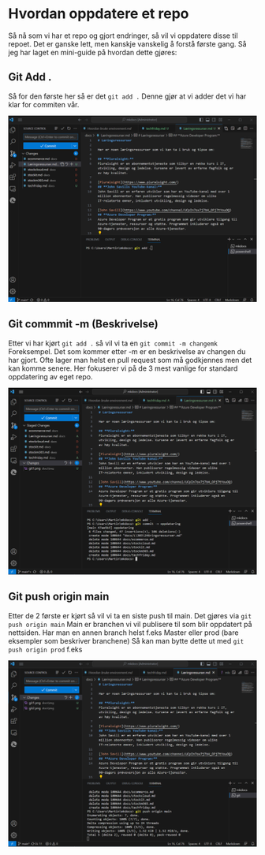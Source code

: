# Hvordan oppdatere et repo

Så nå som vi har et repo og gjort endringer, så vil vi oppdatere disse til repoet. Det er ganske lett, men kanskje vanskelig å forstå første gang. Så jeg har laget en mini-guide på hvordan dette gjøres:

## Git Add .

Så for den første her så er det `git add .` Denne gjør at vi adder det vi har klar for commiten vår.

![git add](\img\git1.png)

## Git commmit -m (Beskrivelse)

Etter vi har kjørt `git add .` så vil vi ta en `git commit -m changemk` Foreksempel. Det som kommer etter -m er en beskrivelse av changen du har gjort. Ofte lager man helst en pull request som må godkjennes men det kan komme senere. Her fokuserer vi på de 3 mest vanlige for standard oppdatering av eget repo.

![git commit](\img\git2.png)
## Git push origin main

Etter de 2 første er kjørt så vil vi ta en siste push til main. Det gjøres via `git push origin main` Main er branchen vi vil publisere til som blir oppdatert på nettsiden. Har man en annen branch helst f.eks Master eller prod (bare eksempler som beskriver branchene) Så kan man bytte dette ut med `git push origin prod` f.eks

![git push](\img\git3.png)